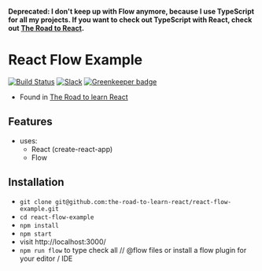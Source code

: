 **Deprecated: I don't keep up with Flow anymore, because I use TypeScript for all my projects. If you want to check out TypeScript with React, check out [The Road to React](https://www.roadtoreact.com/).**

# React Flow Example

[![Build Status](https://travis-ci.org/the-road-to-learn-react/react-flow-example.svg?branch=master)](https://travis-ci.org/the-road-to-learn-react/react-flow-example) [![Slack](https://slack-the-road-to-learn-react.wieruch.com/badge.svg)](https://slack-the-road-to-learn-react.wieruch.com/) [![Greenkeeper badge](https://badges.greenkeeper.io/the-road-to-learn-react/react-flow-example.svg)](https://greenkeeper.io/)

* Found in [The Road to learn React](https://roadtoreact.com/)

## Features

* uses:
  * React (create-react-app)
  * Flow

## Installation

* `git clone git@github.com:the-road-to-learn-react/react-flow-example.git`
* `cd react-flow-example`
* `npm install`
* `npm start`
* visit http://localhost:3000/
* `npm run flow` to type check all // @flow files or install a flow plugin for your editor / IDE
